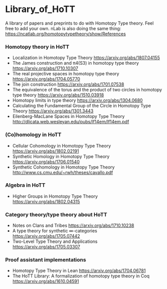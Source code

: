 # Library_of_HoTT
A library of papers and preprints to do with Homotopy Type theory. Feel free to add your own. nLab is also doing the same thing: https://ncatlab.org/homotopytypetheory/show/References

### Homotopy theory in HoTT
 - Localization in Homotopy Type Theory https://arxiv.org/abs/1807.04155
 - The James construction and π4(S3) in homotopy type theory https://arxiv.org/abs/1710.10307
 - The real projective spaces in homotopy type theory https://arxiv.org/abs/1704.05770
 - The join construction https://arxiv.org/abs/1701.07538
 - The equivalence of the torus and the product of two circles in homotopy type theory https://arxiv.org/abs/1510.03918
 - Homotopy limits in type theory https://arxiv.org/abs/1304.0680
 - Calculating the Fundamental Group of the Circle in Homotopy Type Theory https://arxiv.org/abs/1301.3443
 - Eilenberg-MacLane Spaces in Homotopy Type Theory http://dlicata.web.wesleyan.edu/pubs/lf14em/lf14em.pdf

### (Co)homology in HoTT
 - Cellular Cohomology in Homotopy Type Theory https://arxiv.org/abs/1802.02191
 - Synthetic Homology in Homotopy Type Theory https://arxiv.org/abs/1706.01540
 - Synthetic Cohomology in Homotopy Type Theory http://www.cs.cmu.edu/~rwh/theses/cavallo.pdf

### Algebra in HoTT
 - Higher Groups in Homotopy Type Theory https://arxiv.org/abs/1802.04315

### Category theory/type theory about HoTT
 - Notes on Clans and Tribes https://arxiv.org/abs/1710.10238
 - A type theory for synthetic ∞-categories https://arxiv.org/abs/1705.07442
 - Two-Level Type Theory and Applications https://arxiv.org/abs/1705.03307

### Proof assistant implementations
 - Homotopy Type Theory in Lean https://arxiv.org/abs/1704.06781
 - The HoTT Library: A formalization of homotopy type theory in Coq https://arxiv.org/abs/1610.04591

